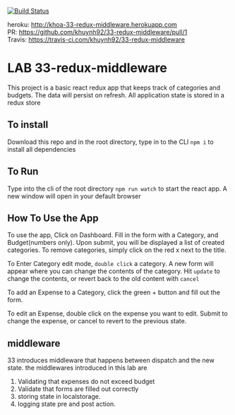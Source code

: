 [![Build Status](https://travis-ci.com/khuynh92/33-redux-middleware.svg?branch=master)](https://travis-ci.com/khuynh92/33-redux-middleware)

heroku: http://khoa-33-redux-middleware.herokuapp.com  
PR: https://github.com/khuynh92/33-redux-middleware/pull/1  
Travis: https://travis-ci.com/khuynh92/33-redux-middleware    

# LAB 33-redux-middleware

This project is a basic react redux app that keeps track of categories and budgets. The data will persist on refresh. All application state is stored in a redux store

## To install
Download this repo and in the root directory, type in to the CLI `npm i` to install all dependencies 

## To Run
Type into the cli of the root directory `npm run watch` to start the react app. A new window will open in your default browser

## How To Use the App
To use the app, Click on Dashboard. Fill in the form with a Category, and Budget(numbers only). Upon submit, you will be displayed a list of created categories. To remove categories, simply click on the red x next to the title.

To Enter Category edit mode, `double click` a category. A new form will appear where you can change the contents of the category. Hit `update` to change the contents, or revert back to the old content with `cancel`

To add an Expense to a Category, click the green + button and fill out the form. 

To edit an Expense, double click on the expense you want to edit. Submit to change the expense, or cancel to revert to the previous state.


## middleware

33 introduces middleware that happens between dispatch and the new state. the middlewares introduced in this lab are
 1. Validating that expenses do not exceed budget
 2. Validate that forms are filled out correctly
 3. storing state in localstorage.
 4. logging state pre and post action.
